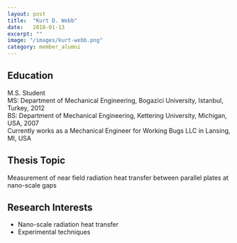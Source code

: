```yaml
---
layout: post
title:  "Kurt D. Webb"
date:   2018-01-13
excerpt: ""
image: "/images/kurt-webb.png"
category: member_alumni
---
```


## Education
M.S. Student <br>
MS: Department of Mechanical Engineering, Bogazici University, Istanbul, Turkey, 2012    <br>
BS: Department of Mechanical Engineering, Kettering University, Michigan, USA, 2007    <br>
Currently works as a Mechanical Engineer for Working Bugs LLC in Lansing, MI, USA <br>

## Thesis Topic
Measurement of near field radiation heat transfer between parallel plates at nano-scale gaps

## Research Interests
- Nano-scale radiation heat transfer
- Experimental techniques
